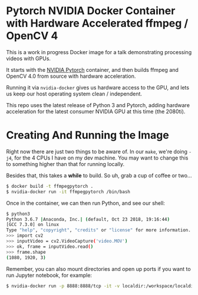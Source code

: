 # Pytorch NVIDIA Docker Container with Hardware Accelerated ffmpeg / OpenCV 4

This is a work in progress Docker image for a talk demonstrating processing videos with GPUs.

It starts with the [NVIDIA Pytorch](https://ngc.nvidia.com/catalog/containers/nvidia%2Fpytorch) container, and then builds ffmpeg and OpenCV 4.0 from source with hardware acceleration. 

Running it via `nvidia-docker` gives us hardware access to the GPU, and lets us keep our host operating system clean / independent. 

This repo uses the latest release of Python 3 and Pytorch, adding hardware acceleration for the latest consumer NVIDIA GPU at this time (the 2080ti).

# Creating And Running the Image

Right now there are just two things to be aware of. In our `make`, we're doing `-j4`, for the 4 CPUs I have on my dev machine. You may want to change this to something higher than that for running locally.

Besides that, this takes a __while__ to build. So uh, grab a cup of coffee or two...

```bash
$ docker build -t ffmpegpytorch .
$ nvidia-docker run -it ffmpegpytorch /bin/bash
```

Once in the container, we can then run Python, and see our shell:

```bash
$ python3
Python 3.6.7 |Anaconda, Inc.| (default, Oct 23 2018, 19:16:44) 
[GCC 7.3.0] on linux
Type "help", "copyright", "credits" or "license" for more information.
>>> import cv2
>>> inputVideo = cv2.VideoCapture('video.MOV')
>>> ok, frame = inputVideo.read()
>>> frame.shape
(1080, 1920, 3)
```

Remember, you can also mount directories and open up ports if you want to run Jupyter notebook, for example:

```bash
$ nvidia-docker run -p 8888:8888/tcp -it -v localdir:/workspace/localdir_in_container ffmpegpytorch /bin/bash
```
